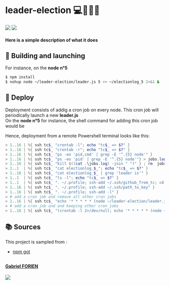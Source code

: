 # leader-election :computer::policeman::globe_with_meridians:

![](https://img.shields.io/badge/5TC-ELK-blueviolet)
![](https://img.shields.io/badge/license-The%20Unlicense-ff69b4)

#### Here is a simple description of what it does
<!--- Here are technologies used
<p style = text-align:center;>
    <img  src="https://upload.wikimedia.org/wikipedia/fr/3/38/Guitar_Hero_Logo.png" alt="Guitar Hero" height="145" width="199">
    <img src="https://www.neonmag.fr/content/uploads/2019/04/color-spotify-logo.jpg" alt="Spotify" height="145" width="214">
    <img src="https://upload.wikimedia.org/wikipedia/commons/4/41/Osu_new_logo.png" alt="Osu" height="145" width="145">
</p>
Or more simply, a GIF of the app functionning
![](screenshot.gif)
--->

## :construction_worker: Building and launching
For instance, on the **node n°5**
```bash
$ npm install
$ nohup node ~/leader-election/leader.js 5 >> ~/electionlog_5 2>&1 &
```

## :rocket: Deploy
Deployment consists of addig a cron job on every node. This cron job will periodically launch a new **leader.js**<br>
On the **node n°5** for instance, the shell command for adding this cron job would be
<!--
```bash
$ (crontab -l 2>/dev/null; echo '* * * * * (node ~/leader-election/leader.js 5 >> ~/electionlog_5 2>&1 &) && (echo "CRON ALIVE `uname -n` `date ''+\%d-\%h \%H:\%M:\%S\''`" >> ~/electionlog_5 2>&1)') | crontab -
```
-->
Hence, deployment from a remote Powershell terminal looks like this:
```ps1
> 1..16 | %{ ssh tc$_ "crontab -l"; echo "tc$_ => $?" }                                                         # list crontabs
> 1..16 | %{ ssh tc$_ "crontab -r"; echo "tc$_ => $?" }                                                         # empty crontabs
> 1..16 | %{ ssh tc$_ "ps -eo 'pid,cmd' | grep -E '^.{5} node'" }                                               # print running jobs
> 1..16 | %{ ssh tc$_ "ps -eo 'pid' | grep -E '^.{5} node'"} > jobs.log                                         # get running jobs
> 1..16 | %{ ssh tc$_ "kill $((cat .\jobs.log) -join " ")" } ; rm  jobs.log                                     # kill running jobs
> 1..1  | %{ ssh tc$_ "cat electionlog_$_"; echo "tc$_ => $?" }                                                 # print log files
> 1..16 | %{ ssh tc$_ "cat electionlog_$_ | grep 'leader is'" }                                                 # get leader
> 1..1  | %{ ssh tc$_ "ls -l"; echo "tc$_ => $?" }                                                              # list files in ~
> 1..1  | %{ ssh tc$_ ". ~/.profile; ssh-add ~/.ssh/github_from_tc; cd ~/leader-election; git pull; npm i" }    # build
> 1..16 | %{ ssh tc$_ ". ~/.profile; ssh-add ~/.ssh/path_to_key" }                                              # add a ssh key
> 1..16 | %{ ssh tc$_ ". ~/.profile; ssh-add -l" }                                                              # list ssh keys
> # add a cron job and remove all other cron jobs
> 1..16 | %{ ssh tc$_ "echo '* * * * * (node ~/leader-election/leader.js $_ >> ~/electionlog_$_ 2>&1 &) && (echo ""CRON ALIVE ``uname -n`` ``date '\''+\%d-\%h \%H:\%M:\%S'\''``"" >> ~/electionlog_$_ 2>&1)' | crontab -" ; echo "tc$_ => $?"}
> # add a cron job and and keeping other cron jobs
> 1..16 | %{ ssh tc$_ "(crontab -l 2>/dev/null; echo '* * * * * (node ~/leader-election/leader.js $_ >> ~/electionlog_$_ 2>&1 &) && (echo ""CRON ALIVE ``uname -n`` ``date '\''+\%d-\%h \%H:\%M:\%S'\''``"" >> ~/electionlog_$_ 2>&1)') | crontab -" ; echo "tc$_ => $?"}
```

<!-- Creating a run script
    $env:MAIL_ID="xxxxx"; $env:MAIL_PWD="xxxx"; node leader.js $Args
    MAIL_ID="xxxxx" MAIL_PWD="xxxx" node leader.js $1 $2



    Alternatively, create a .env file
    MAIL_ID=xxx
    MAIL_PWD=xxx
 -->

## :books: Sources
This project is sampled from :
- [npm got](https://www.npmjs.com/package/got)

##
#### [Gabriel FORIEN](https://github.com/gforien)
![](https://upload.wikimedia.org/wikipedia/commons/b/b9/Logo_INSA_Lyon_%282014%29.svg)
